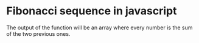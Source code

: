 # Fibonacci sequence in javascript
The output of the function will be an array where every number is the sum of the two previous ones.
